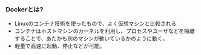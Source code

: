### Dockerとは?
- Linuxのコンテナ技術を使ったもので、よく仮想マシンと比較される
- コンテナはホストマシンのカーネルを利用し、プロセスやユーザなどを隔離することで、あたかも別のマシンが動いているかのように動く。
- 軽量で高速に起動、停止などが可能。